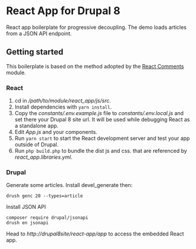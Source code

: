 # React App for Drupal 8

React app boilerplate for progressive decoupling.
The demo loads articles from a JSON API endpoint.

## Getting started

This boilerplate is based on the method adopted by the
[React Comments](https://www.drupal.org/project/react_comments) module.

### React

1. cd in _/path/to/module/react_app/js/src_.
2. Install dependencies with `yarn install`.
3. Copy the _constants/.env.example.js_ file to _constants/.env.local.js_ 
and set there your Drupal 8 site url.
It will be used while debugging React as a standalone app.
4. Edit _App.js_ and your components.
5. Run `yarn start` to start the React development server 
and test your app outside of Drupal.
6. Run `php build.php` to bundle the dist js and css. 
that are referenced by _react_app.libraries.yml_.

### Drupal

Generate some articles. Install devel_generate then:

`drush genc 20 --types=article`

Install JSON API 

```
composer require drupal/jsonapi
drush en jsonapi
```

Head to _http://drupal8site/react-app/app_ to access the embedded React app.
